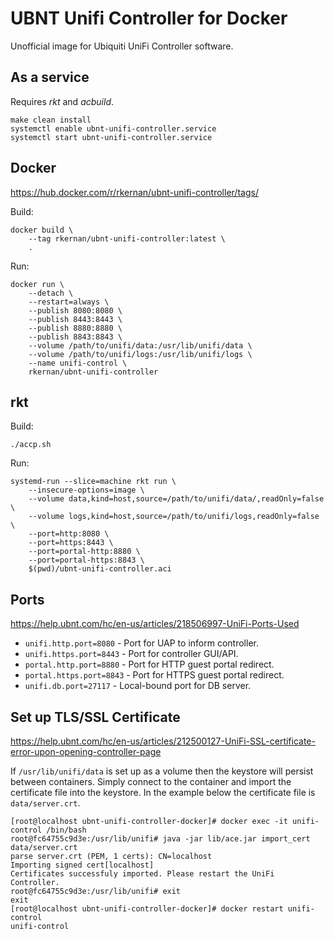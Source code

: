 # UBNT Unifi Controller for Docker

Unofficial image for Ubiquiti UniFi Controller software.

## As a service

Requires *rkt* and *acbuild*.

```
make clean install
systemctl enable ubnt-unifi-controller.service
systemctl start ubnt-unifi-controller.service
```

## Docker

https://hub.docker.com/r/rkernan/ubnt-unifi-controller/tags/

Build:
```
docker build \
    --tag rkernan/ubnt-unifi-controller:latest \
    .
```

Run:
```
docker run \
    --detach \
    --restart=always \
    --publish 8080:8080 \
    --publish 8443:8443 \
    --publish 8880:8880 \
    --publish 8843:8843 \
    --volume /path/to/unifi/data:/usr/lib/unifi/data \
    --volume /path/to/unifi/logs:/usr/lib/unifi/logs \
    --name unifi-control \
    rkernan/ubnt-unifi-controller
```

## rkt

Build:
```
./accp.sh
```

Run:
```
systemd-run --slice=machine rkt run \
    --insecure-options=image \
    --volume data,kind=host,source=/path/to/unifi/data/,readOnly=false \
    --volume logs,kind=host,source=/path/to/unifi/logs,readOnly=false \
    --port=http:8080 \
    --port=https:8443 \
    --port=portal-http:8880 \
    --port=portal-https:8843 \
    $(pwd)/ubnt-unifi-controller.aci
```

## Ports

https://help.ubnt.com/hc/en-us/articles/218506997-UniFi-Ports-Used

- `unifi.http.port=8080` - Port for UAP to inform controller.
- `unifi.https.port=8443` - Port for controller GUI/API.
- `portal.http.port=8880` - Port for HTTP guest portal redirect.
- `portal.https.port=8843` - Port for HTTPS guest portal redirect.
- `unifi.db.port=27117` - Local-bound port for DB server.

## Set up TLS/SSL Certificate

https://help.ubnt.com/hc/en-us/articles/212500127-UniFi-SSL-certificate-error-upon-opening-controller-page

If `/usr/lib/unifi/data` is set up as a volume then the keystore will persist
between containers. Simply connect to the container and import the
certificate file into the keystore. In the example below the certificate file
is `data/server.crt`.

```
[root@localhost ubnt-unifi-controller-docker]# docker exec -it unifi-control /bin/bash
root@fc64755c9d3e:/usr/lib/unifi# java -jar lib/ace.jar import_cert data/server.crt
parse server.crt (PEM, 1 certs): CN=localhost
Importing signed cert[localhost]
Certificates successfuly imported. Please restart the UniFi Controller.
root@fc64755c9d3e:/usr/lib/unifi# exit
exit
[root@localhost ubnt-unifi-controller-docker]# docker restart unifi-control
unifi-control
```
